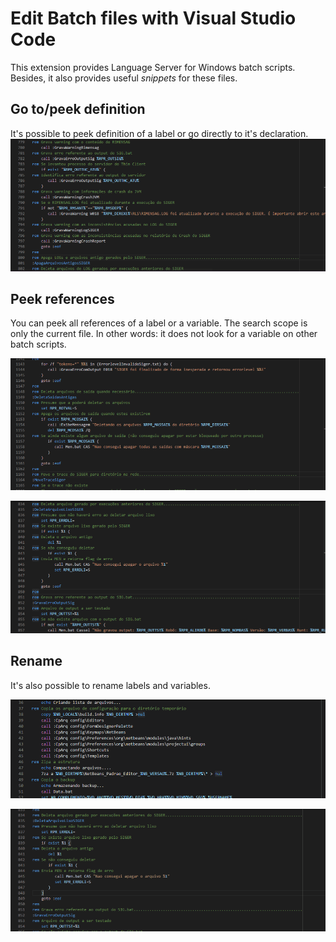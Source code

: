 # Edit Batch files with Visual Studio Code

This extension provides Language Server for Windows batch scripts.
Besides, it also provides useful *snippets* for these files.

## Go to/peek definition

It's possible to peek definition of a label or go directly to it's declaration.
!['Label definition' Label definition](doc/goto-definition.gif)

## Peek references

You can peek all references of a label or a variable. The search scope is only the current file. In other words: it does not look for a variable on other batch scripts.

!['Label references' Label references](doc/peek-references-label.gif)

!['Variable references' Variable references](doc/peek-references-var.gif)

## Rename

It's also possible to rename labels and variables.

!['Label rename' Label rename](doc/rename-label.gif)

!['Variable rename' Variable rename](doc/rename-var.gif)

